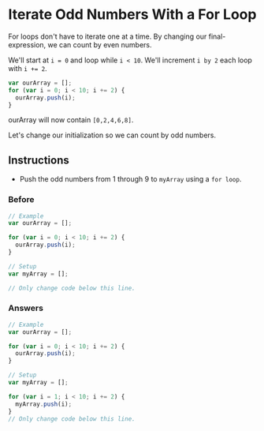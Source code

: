 # Iterate Odd Numbers With a For Loop

For loops don't have to iterate one at a time. By changing
our final-expression, we can count by even numbers.

We'll start at `i = 0` and loop while `i < 10`. We'll increment
`i by 2` each loop with `i += 2`.

```javascript
var ourArray = [];
for (var i = 0; i < 10; i += 2) {
  ourArray.push(i);
}
```

ourArray will now contain `[0,2,4,6,8]`.

Let's change our initialization so we can count by odd numbers.

## Instructions
 - Push the odd numbers from 1 through 9 to `myArray` using a `for loop`.

### Before

```javascript
// Example
var ourArray = [];

for (var i = 0; i < 10; i += 2) {
  ourArray.push(i);
}

// Setup
var myArray = [];

// Only change code below this line.
```

### Answers

```javascript
// Example
var ourArray = [];

for (var i = 0; i < 10; i += 2) {
  ourArray.push(i);
}

// Setup
var myArray = [];

for (var i = 1; i < 10; i += 2) {
  myArray.push(i);
}
// Only change code below this line.
```